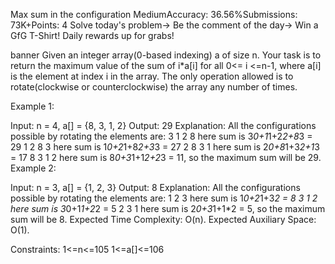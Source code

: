 Max sum in the configuration
MediumAccuracy: 36.56%Submissions: 73K+Points: 4
Solve today's problem-> Be the comment of the day-> Win a GfG T-Shirt!
Daily rewards up for grabs!

banner
Given an integer array(0-based indexing) a of size n. Your task is to return the maximum value of the sum of i*a[i] for all 0<= i <=n-1, where a[i] is the element at index i in the array. The only operation allowed is to rotate(clockwise or counterclockwise) the array any number of times.

Example 1:

Input: n = 4, a[] = {8, 3, 1, 2}
Output: 29
Explanation: All the configurations possible by rotating the elements are:
3 1 2 8 here sum is 3*0+1*1+2*2+8*3 = 29
1 2 8 3 here sum is 1*0+2*1+8*2+3*3 = 27
2 8 3 1 here sum is 2*0+8*1+3*2+1*3 = 17
8 3 1 2 here sum is 8*0+3*1+1*2+2*3 = 11, so the maximum sum will be 29.
Example 2:

Input: n = 3, a[] = {1, 2, 3}
Output: 8
Explanation: All the configurations possible by rotating the elements are:
1 2 3 here sum is 1*0+2*1+3*2 = 8
3 1 2 here sum is 3*0+1*1+2*2 = 5
2 3 1 here sum is 2*0+3*1+1*2 = 5, so the maximum sum will be 8.
Expected Time Complexity: O(n).
Expected Auxiliary Space: O(1).

Constraints:
1<=n<=105
1<=a[]<=106